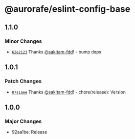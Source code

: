 # @aurorafe/eslint-config-base

## 1.1.0

### Minor Changes

- [`62e2123`](https://github.com/aurorafe/ftc/commit/62e2123284c80fc2bbbd1af11a18e99fac509444) Thanks [@sakitam-fdd](https://github.com/sakitam-fdd)! - bump deps

## 1.0.1

### Patch Changes

- [`87a1aee`](https://github.com/aurorafe/ftc/commit/87a1aeea57d26425f31ae91ff130f1ccd6c05ac2) Thanks [@sakitam-fdd](https://github.com/sakitam-fdd)! - chore(release): Version

## 1.0.0

### Major Changes

- 92aa1be: Release
